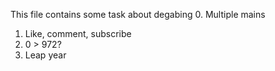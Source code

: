 This file contains some task about degabing
0. Multiple mains
1. Like, comment, subscribe 
2. 0 > 972?
3. Leap year
